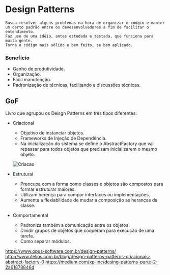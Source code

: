 # Design Patterns

    Busca resolver alguns problemas na hora de organizar o códgio e manter um certo padrão entre os devesenvolvedores a fim de facilitar o entendimento.
	Faz uso de uma idéia, antes estudada e testada, que funciona para muita gente.
	Torna o código mais sólido e bem feito, se bem aplicado.

### Benefício

-   Ganho de produtividade.
-   Organização.
-   Fácil manutenção.
-   Padronização de técnicas, facilitando a discussões técnicas.

## GoF
Livro que agrupou os Deisgn Patterns em três tipos diferentes:

-   Criacional
	- Objetivo de instanciar objetos.
    - Frameworks de Injeção de Dependência.
	- Na inicialização do sistema se define o AbstractFactory que vai repassar para todos objetos que precisam inicializarem o mesmo objeto.
	
	![Criacao](http://www.itelios.com.br/sites/default/files/inline-images/abstract-factory_0.jpg "Criacao")
	
-   Estrutural
	- Preocupa com a forma como classes e objetos são compostos para formar estruturar maiores.
	- Utilizam herença para compor interfaces ou implementações.
	- Aumenta a flexiabilidade de mudar a composição as heranças da classe.
	
-   Comportamental
	- Padroniza também a comunicação entre os objetos.
	- Dividir grupos de objetos que cooperam para execução de uma tarefa.
	- Como separar módulos.





https://www.opus-software.com.br/design-patterns/
http://www.itelios.com.br/blog/design-patterns-patterns-criacionais-abstract-factory-0
https://medium.com/xp-inc/desing-patterns-parte-2-2a61878846d

